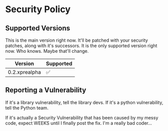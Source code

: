 # Security Policy

## Supported Versions

This is the main version right now. It'll be patched with your security patches, along with it's successors. It is the only supported version right now. Who knows. Maybe that'll change.

| Version       | Supported          |
| ------------- | ------------------ |
| 0.2.xprealpha | :white_check_mark: |

## Reporting a Vulnerability

If it's a library vulnerability, tell the library devs.
If it's a python vulnerability, tell the Python team.

If it's actually a Security Vulnerability that has been caused by my messy code, expect WEEKS until I finally post the fix.
I'm a really bad coder...

